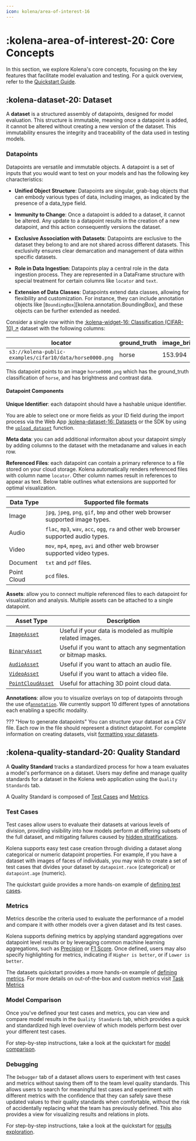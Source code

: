 ```yaml
---
icon: kolena/area-of-interest-16
---
```


# :kolena-area-of-interest-20: Core Concepts

In this section, we explore Kolena's core concepts, focusing on the key features that facilitate model evaluation and
testing. For a quick overview, refer to the [Quickstart Guide](../quickstart.md).

## :kolena-dataset-20: Dataset

A **dataset** is a structured assembly of datapoints, designed for model evaluation.
This structure is immutable, meaning once a datapoint is added,
it cannot be altered without creating a new version of the dataset.
This immutability ensures the integrity and traceability of the data used in testing models.

### Datapoints

Datapoints are versatile and immutable objects. A datapoint is a set of inputs that you would want to
test on your models and has the following key characteristics:

- **Unified Object Structure**:
  Datapoints are singular, grab-bag objects that can embody various types of data,
  including images, as indicated by the presence of a data_type field.

- **Immunity to Change**: Once a datapoint is added to a dataset, it cannot be altered.
  Any update to a datapoint results in the creation of a new datapoint, and this action consequently versions the dataset.

- **Exclusive Association with Datasets**:
  Datapoints are exclusive to the dataset they belong to and are not shared across different datasets.
  This exclusivity ensures clear demarcation and management of data within specific datasets.

- **Role in Data Ingestion**: Datapoints play a central role in the data ingestion process.
  They are represented in a DataFrame structure with special treatment for certain columns like `locator` and `text`.

- **Extension of Data Classes**: Datapoints extend data classes, allowing for flexibility and customization.
  For instance, they can include annotation objects like [`BoundingBox`][kolena.annotation.BoundingBox],
  and these objects can be further extended as needed.

Consider a single row within the [:kolena-widget-16: Classification (CIFAR-10) ↗](https://github.com/kolenaIO/kolena/tree/trunk/examples/dataset/classification)
dataset with the following columns:

| locator                    | ground_truth | image_brightness |   image_contrast |
|---------------------------------------------------------------|--------------|----------|-----|
| `s3://kolena-public-examples/cifar10/data/horse0000.png`        | horse        |     153.994     |    84.126  |

This datapoint points to an image `horse0000.png` which has the ground_truth classification of `horse`,
and has brightness and contrast data.

#### Datapoint Components

**Unique Identifier**: each datapoint should have a hashable unique identifier.

You are able to select one or more fields as your ID field during the import process via the
Web App [:kolena-dataset-16: Datasets](https://app.kolena.com/redirect/datasets) or the
SDK by using the [`upload_dataset`](../../reference/dataset/index.md#kolena.dataset.dataset.upload_dataset) function.

**Meta data**: you can add additional informaiton about your
datapoint simply by adding columns to the dataset with the metadaname and values in each row.

**Referenced Files**: each datapoint can contain a primary reference to a file stored on your cloud storage.
Kolena automatically renders referenced files with column name `locator`. Other column names result in references to appear
as text. Below table outlines what extensions are supported for optimal visualization.

| Data Type      | Supported file formats                                                                |
|----------------|---------------------------------------------------------------------------------------|
| Image          | `jpg`, `jpeg`, `png`, `gif`, `bmp` and other web browser supported image types.       |
| Audio          | `flac`, `mp3`, `wav`, `acc`, `ogg`, `ra` and other web browser supported audio types. |
| Video          | `mov`, `mp4`, `mpeg`, `avi` and other web browser supported video types.              |
| Document       | `txt` and `pdf` files.                                                                |
| Point Cloud    | `pcd` files.                                                                          |

**Assets**: allow you to connect multiple referenced files to each datapoint for visualization and analysis.
Multiple assets can be attached to a single datapoint.

| Asset Type                                                              | Description                                                    |
|-------------------------------------------------------------------------|----------------------------------------------------------------|
| [`ImageAsset`](../../reference/asset.md#kolena.asset.ImageAsset)           | Useful if your data is modeled as multiple related images.     |
| [`BinaryAsset`](../../reference/asset.md#kolena.asset.BinaryAsset)         | Useful if you want to attach any segmentation or bitmap masks. |
| [`AudioAsset`](../../reference/asset.md#kolena.asset.AudioAsset)           | Useful if you want to attach an audio file.                    |
| [`VideoAsset`](../../reference/asset.md#kolena.asset.VideoAsset)           | Useful if you want to attach a video file.                     |
| [`PointCloudAsset`](../../reference/asset.md#kolena.asset.PointCloudAsset) | Useful for attaching 3D point cloud data.                      |

**Annotations**: allow you to visualize overlays on top of datapoints through the use of[`annotation`](../../reference/annotation.md).
We currently support 10 different types of annotations each enabling a specific modality.

??? "How to generate datapoints"
    You can structure your dataset as a CSV file. Each row in the file should represent a distinct datapoint.
    For complete information on creating datasets, visit [formatting your datasets](../advanced-usage/formatting-your-datasets.md).

## :kolena-quality-standard-20: Quality Standard

A **Quality Standard** tracks a standardized process for how a team evaluates a model's performance on a dataset.
Users may define and manage quality standards for a dataset in the Kolena web application using the
`Quality Standards` tab.

A Quality Standard is composed of [Test Cases](#test-cases) and [Metrics](#metrics).

### Test Cases

Test cases allow users to evaluate their datasets at various levels of division, providing visibility into how models
perform at differing subsets of the full dataset, and mitigating failures caused by
[hidden stratifications](https://www.kolena.com/blog/best-practices-for-ml-model-testing).

Kolena supports easy test case creation through dividing a dataset along categorical or numeric datapoint properties.
For example, if you have a dataset with images of faces of individuals, you may wish to create a set of test cases that
divides your dataset by `datapoint.race` (categorical) or `datapoint.age` (numeric).

The quickstart guide provides a more hands-on example of
[defining test cases](../quickstart.md/#define-test-cases).

### Metrics

Metrics describe the criteria used to evaluate the performance of a model and compare it with other models over a given
dataset and its test cases.

Kolena supports defining metrics by applying standard aggregations over datapoint level results or by leveraging
common machine learning aggregations, such as [Precision](../../metrics/precision.md) or
[F1 Score](../../metrics/f1-score.md). Once defined, users may also specify highlighting for metrics, indicating if
`Higher is better`, or if `Lower is better`.

The datasets quickstart provides a more hands-on example of
[defining metrics](../quickstart.md/#define-metrics). For more details on out-of-the-box and custom metrics visit [Task Metrics](../advanced-usage/task-metrics.md)

### Model Comparison

Once you've defined your test cases and metrics, you can view and compare model results in the `Quality Standards` tab,
which provides a quick and standardized high level overview of which models perform best over your different test cases.

For step-by-step instructions, take a look at the quickstart for
[model comparison](../quickstart.md/#step-5-compare-models).

### Debugging

The `Debugger` tab of a dataset allows users to experiment with test cases and metrics without saving them off to the
team level quality standards. This allows users to search for meaningful test cases and experiment with different
metrics with the confidence that they can safely save these updated values to their quality standards when comfortable,
without the risk of accidentally replacing what the team has previously defined. This also provides a view for
visualizing results and relations in plots.

For step-by-step instructions, take a look at the quickstart for
[results exploration](../quickstart.md/#step-3-explore-data-and-results).
